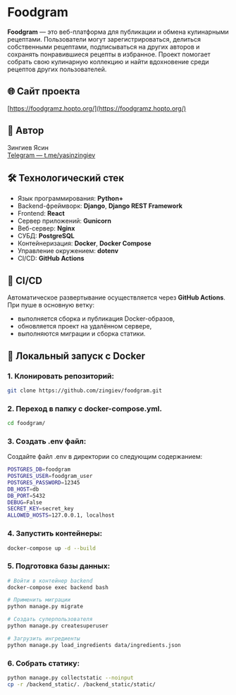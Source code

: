 # Foodgram

**Foodgram** — это веб-платформа для публикации и обмена кулинарными рецептами. Пользователи могут зарегистрироваться, делиться собственными рецептами, подписываться на других авторов и сохранять понравившиеся рецепты в избранное. Проект помогает собрать свою кулинарную коллекцию и найти вдохновение среди рецептов других пользователей.

## 🌐 Сайт проекта

[https://foodgramz.hopto.org/](https://foodgramz.hopto.org/)

## 👤 Автор

Зингиев Ясин  
[Telegram — t.me/yasinzingiev](https://t.me/yasinzingiev)

## 🛠️ Технологический стек

- Язык программирования: **Python+**
- Backend-фреймворк: **Django**, **Django REST Framework**
- Frontend: **React**
- Сервер приложений: **Gunicorn**
- Веб-сервер: **Nginx**
- СУБД: **PostgreSQL**
- Контейнеризация: **Docker**, **Docker Compose**
- Управление окружением: **dotenv**
- CI/CD: **GitHub Actions**

## 🚀 CI/CD

Автоматическое развертывание осуществляется через **GitHub Actions**. При пуше в основную ветку:

- выполняется сборка и публикация Docker-образов,
- обновляется проект на удалённом сервере,
- выполняются миграции и сборка статики.

## 🐳 Локальный запуск с Docker

### 1. Клонировать репозиторий:

```bash
git clone https://github.com/zingiev/foodgram.git
```
### 2.  Переход в папку с docker-compose.yml.
```bash
cd foodgram/
```
### 3. Создать .env файл:
Создайте файл .env в директории со следующим содержанием:
```bash
POSTGRES_DB=foodgram
POSTGRES_USER=foodgram_user
POSTGRES_PASSWORD=12345
DB_HOST=db
DB_PORT=5432
DEBUG=False
SECRET_KEY=secret_key
ALLOWED_HOSTS=127.0.0.1, localhost
```
### 4. Запустить контейнеры:
```bash
docker-compose up -d --build
```
### 5. Подготовка базы данных:
```bash
# Войти в контейнер backend
docker-compose exec backend bash

# Применить миграции
python manage.py migrate

# Создать суперпользователя
python manage.py createsuperuser

# Загрузить ингредиенты
python manage.py load_ingredients data/ingredients.json
```
### 6. Собрать статику:
```bash
python manage.py collectstatic --noinput
cp -r /backend_static/. /backend_static/static/
```
